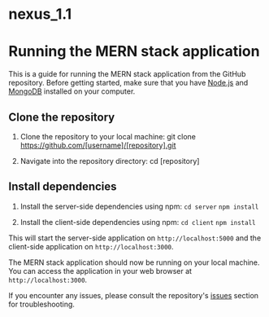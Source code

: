 # nexus_1.1
# Running the MERN stack application

This is a guide for running the MERN stack application from the GitHub repository. Before getting started, make sure that you have [Node.js](https://nodejs.org/en/) and [MongoDB](https://www.mongodb.com/) installed on your computer.

## Clone the repository

1. Clone the repository to your local machine:
  git clone https://github.com/[username]/[repository].git

2. Navigate into the repository directory:
  cd [repository]

## Install dependencies

1. Install the server-side dependencies using npm:
  `cd server`
  `npm install`
  
2. Install the client-side dependencies using npm:
  `cd client`
  `npm install`
  
This will start the server-side application on `http://localhost:5000` and the client-side application on `http://localhost:3000`.

The MERN stack application should now be running on your local machine. You can access the application in your web browser at `http://localhost:3000`.

If you encounter any issues, please consult the repository's [issues](https://github.com/[username]/[repository]/issues) section for troubleshooting.

